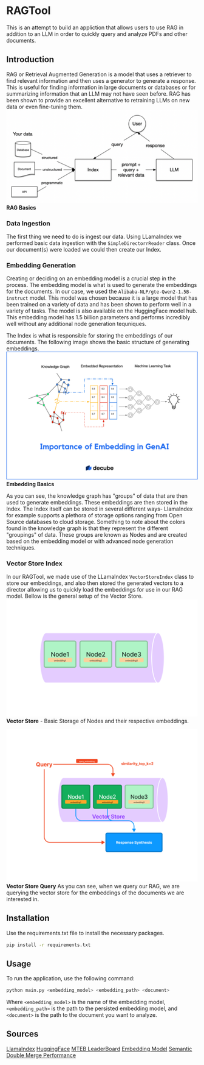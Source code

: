 # RAGTool
This is an attempt to build an appliction that allows users to use RAG in addition to an LLM in order to quickly query and analyze PDFs and other documents.

## Introduction
RAG or Retrieval Augmented Generation is a model that uses a retriever to find relevant information and then uses a generator to generate a response. This is useful for finding information in large documents or databases or for summarizing information that an LLM may not have seen before. RAG has been shown to provide an excellent alternative to retraining LLMs on new data or even fine-tuning them.
![RAG Basics](RAGpic.png "RAG Basics")
**RAG Basics**

### Data Ingestion
The first thing we need to do is ingest our data. Using LLamaIndex we performed basic data ingestion with the `SimpleDirectorrReader` class. Once our document(s) were loaded we could then create our Index.

### Embedding Generation
Creating or deciding on an embedding model is a crucial step in the process. The embedding model is what is used to generate the embeddings for the documents. In our case, we used the `Alibaba-NLP/gte-Qwen2-1.5B-instruct` model. This model was chosen because it is a large model that has been trained on a variety of data and has been shown to perform well in a variety of tasks. The model is also available on the HuggingFace model hub. This embedding model has 1.5 billion parameters and performs incredibly well without any additional node generation tequniques.

The Index is what is responsible for storing the embeddings of our documents. The following image shows the basic structure of generating embeddings.
![Embedding Basics](embeddingBasics.png "Embedding Basics")
**Embedding Basics**

As you can see, the knowledge graph has "groups" of data that are then used to generate embeddings. These embeddings are then stored in the Index. The Index itself can be stored in several different ways- LlamaIndex for example supports a plethora of storage options ranging from Open Source databases to cloud storage. Something to note about the colors found in the knowledge graph is that they represent the different "groupings" of data. These groups are known as Nodes and are created based on the embedding model or with advanced node generation techniques.

### Vector Store Index
In our RAGTool, we made use of the LLamaIndex `VectorStoreIndex` class to store our embeddings, and also then stored the generated vectors to a director allowing us to quickly load the embeddings for use in our RAG model. Bellow is the general setup of the Vector Store.
![Vector Store](vectorStorePic.png "Vector Store")
**Vector Store** - Basic Storage of Nodes and their respective embeddings.

![Vector Store Query](vectorStoreQueryPic.png "Vector Store Query")
**Vector Store Query**
As you can see, when we query our RAG, we are querying the vector store for the embeddings of the documents we are interested in.



## Installation
Use the requirements.txt file to install the necessary packages.

```bash
pip install -r requirements.txt
```


## Usage
To run the application, use the following command:

```python
python main.py <embedding_model> <embedding_path> <document>
```

Where `<embedding_model>` is the name of the embedding model, `<embedding_path>` is the path to the persisted embedding model, and `<document>` is the path to the document you want to analyze.



## Sources
[LlamaIndex](https://docs.llamaindex.ai/en/stable/)
[HuggingFace](https://huggingface.co)
[MTEB LeaderBoard](https://huggingface.co/spaces/mteb/leaderboard)
[Embedding Model](https://huggingface.co/Alibaba-NLP/gte-Qwen2-1.5B-instruct)
[Semantic Double Merge Performance](https://bitpeak.com/chunking-methods-in-rag-methods-comparison/)